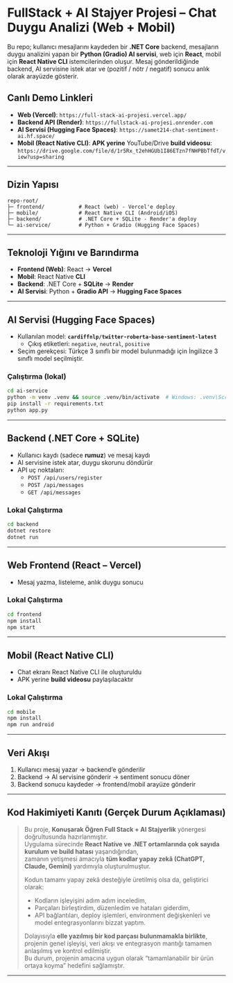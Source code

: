 # FullStack + AI Stajyer Projesi – Chat Duygu Analizi (Web + Mobil)

Bu repo; kullanıcı mesajlarını kaydeden bir **.NET Core** backend, mesajların duygu analizini yapan bir **Python (Gradio) AI servisi**, web için **React**, mobil için **React Native CLI** istemcilerinden oluşur. Mesaj gönderildiğinde backend, AI servisine istek atar ve (pozitif / nötr / negatif) sonucu anlık olarak arayüzde gösterir.

## Canlı Demo Linkleri

- **Web (Vercel)**: `https://full-stack-ai-projesi.vercel.app/`
- **Backend API (Render)**: `https://fullstack-ai-projesi.onrender.com`
- **AI Servisi (Hugging Face Spaces)**: `https://samet214-chat-sentiment-ai.hf.space/`
- **Mobil (React Native CLI)**: **APK yerine** YouTube/Drive **build videosu**: `https://drive.google.com/file/d/1r5Rx_t2ehHGUb1I86ETzn7fNHPBbTfdT/view?usp=sharing`

---

## Dizin Yapısı

```
repo-root/
├─ frontend/           # React (web) - Vercel'e deploy
├─ mobile/             # React Native CLI (Android/iOS)
├─ backend/            # .NET Core + SQLite - Render'a deploy
└─ ai-service/         # Python + Gradio (Hugging Face Spaces)
```

---

## Teknoloji Yığını ve Barındırma

- **Frontend (Web)**: React → **Vercel**
- **Mobil**: React Native **CLI**
- **Backend**: .NET Core + **SQLite** → **Render**
- **AI Servisi**: Python + **Gradio API** → **Hugging Face Spaces**

---

## AI Servisi (Hugging Face Spaces)

- Kullanılan model: **`cardiffnlp/twitter-roberta-base-sentiment-latest`**
  - Çıkış etiketleri: `negative`, `neutral`, `positive`  
- Seçim gerekçesi: Türkçe 3 sınıflı bir model bulunmadığı için İngilizce 3 sınıflı model seçilmiştir.

### Çalıştırma (lokal)

```bash
cd ai-service
python -m venv .venv && source .venv/bin/activate  # Windows: .venv\Scripts\activate
pip install -r requirements.txt
python app.py
```

---

## Backend (.NET Core + SQLite)

- Kullanıcı kaydı (sadece **rumuz**) ve mesaj kaydı
- AI servisine istek atar, duygu skorunu döndürür
- API uç noktaları:
  - `POST /api/users/register`
  - `POST /api/messages`
  - `GET /api/messages`

### Lokal Çalıştırma

```bash
cd backend
dotnet restore
dotnet run
```

---

## Web Frontend (React – Vercel)

- Mesaj yazma, listeleme, anlık duygu sonucu

### Lokal Çalıştırma

```bash
cd frontend
npm install
npm start
```

---

## Mobil (React Native CLI)

- Chat ekranı React Native CLI ile oluşturuldu
- APK yerine **build videosu** paylaşılacaktır

### Lokal Çalıştırma

```bash
cd mobile
npm install
npm run android
```

---

## Veri Akışı

1. Kullanıcı mesaj yazar → backend’e gönderilir
2. Backend → AI servisine gönderir → sentiment sonucu döner
3. Backend sonucu kaydeder → frontend/mobil arayüze gönderir

---

## Kod Hakimiyeti Kanıtı (Gerçek Durum Açıklaması)

> Bu proje, **Konuşarak Öğren Full Stack + AI Stajyerlik** yönergesi doğrultusunda hazırlanmıştır.  
> Uygulama sürecinde **React Native ve .NET ortamlarında çok sayıda kurulum ve build hatası** yaşandığından,  
> zamanın yetişmesi amacıyla **tüm kodlar yapay zekâ (ChatGPT, Claude, Gemini)** yardımıyla oluşturulmuştur.  
>
> Kodun tamamı yapay zekâ desteğiyle üretilmiş olsa da, geliştirici olarak:
> - Kodların işleyişini adım adım inceledim,  
> - Parçaları birleştirdim, düzenledim ve hataları giderdim,  
> - API bağlantıları, deploy işlemleri, environment değişkenleri ve model entegrasyonlarını bizzat yaptım.  
>
> Dolayısıyla **elle yazılmış bir kod parçası bulunmamakla birlikte**,  
> projenin genel işleyişi, veri akışı ve entegrasyon mantığı tamamen anlaşılmış ve kontrol edilmiştir.  
> Bu durum, projenin amacına uygun olarak “tamamlanabilir bir ürün ortaya koyma” hedefini sağlamıştır.

---

